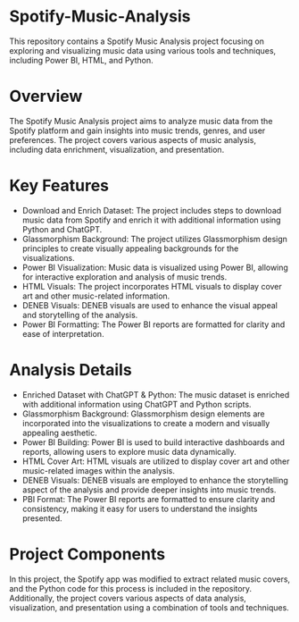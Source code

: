 # Spotify-Music-Analysis
This repository contains a Spotify Music Analysis project focusing on exploring and visualizing music data using various tools and techniques, including Power BI, HTML, and Python.

# Overview
The Spotify Music Analysis project aims to analyze music data from the Spotify platform and gain insights into music trends, genres, and user preferences. The project covers various aspects of music analysis, including data enrichment, visualization, and presentation.

# Key Features
* Download and Enrich Dataset: The project includes steps to download music data from Spotify and enrich it with additional information using Python and ChatGPT.
* Glassmorphism Background: The project utilizes Glassmorphism design principles to create visually appealing backgrounds for the visualizations.
* Power BI Visualization: Music data is visualized using Power BI, allowing for interactive exploration and analysis of music trends.
* HTML Visuals: The project incorporates HTML visuals to display cover art and other music-related information.
* DENEB Visuals: DENEB visuals are used to enhance the visual appeal and storytelling of the analysis.
* Power BI Formatting: The Power BI reports are formatted for clarity and ease of interpretation.

# Analysis Details
* Enriched Dataset with ChatGPT & Python: The music dataset is enriched with additional information using ChatGPT and Python scripts.
* Glassmorphism Background: Glassmorphism design elements are incorporated into the visualizations to create a modern and visually appealing aesthetic.
* Power BI Building: Power BI is used to build interactive dashboards and reports, allowing users to explore music data dynamically.
* HTML Cover Art: HTML visuals are utilized to display cover art and other music-related images within the analysis.
* DENEB Visuals: DENEB visuals are employed to enhance the storytelling aspect of the analysis and provide deeper insights into music trends.
* PBI Format: The Power BI reports are formatted to ensure clarity and consistency, making it easy for users to understand the insights presented.

# Project Components
In this project, the Spotify app was modified to extract related music covers, and the Python code for this process is included in the repository. Additionally, the project covers various aspects of data analysis, visualization, and presentation using a combination of tools and techniques.
